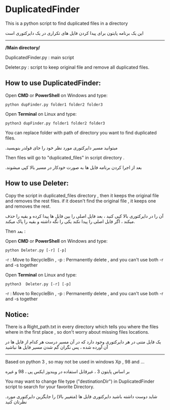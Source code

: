 # DuplicatedFinder
This is a python script to find duplicated files in a directory 

این یک برنامه پایتون برای پیدا کردن فایل های تکراری در یک دایرکتوری است
***

**/Main directory/**

DuplicatedFinder.py : main script

Deleter.py : script to keep original file and remove all duplicated files.

## How to use DuplicatedFinder:
Open **CMD** or **PowerShell** on Windows and type:

    python dupFinder.py folder1 folder2 folder3

Open **Terminal** on Linux and type:
    
    python3 dupFinder.py folder1 folder2 folder3

You can replace folder with path of directory you want to find duplicated files.

.میتوانید مسیر دایرکتوری مورد نظر خود را جای فولدر بنویسید

Then files will go to  "duplicated_files" in script directory .

.بعد از اجرا کردن برنامه فایل ها به صورت خودکار در مسیر بالا کپی میشوند


## How to use Deleter:
Copy the script in duplicated_files directory , then it keeps the original file and removes the rest files. if it doesn't find the original file , it keeps one and removes the rest.

آن را در دایرکتوری بالا کپی کنید ، بعد فایل اصلی را بین فایل ها پیدا کرده و بقیه را حذف میکند ، اگر فایل اصلی را پیدا نکند یکی را نگه داشته و بقیه را پاک میکند.

Then بعد :

Open **CMD** or **PowerShell** on Windows and type:
      
    python Deleter.py [-r] [-p]
   -r : Move to RecycleBin
   , -p : Permanently delete , 
and you can't use both -r and -s together

Open **Terminal** on Linux and type:

    python3  Deleter.py [-r] [-p]
   -r : Move to RecycleBin
   , -p : Permanently delete , 
and you can't use both -r and -s together


## Notice:
There is a Right_path.txt in every directory which tells you where the files where in the first place , so don't worry about missing files locations.

 یک فایل متنی در هر دایرکتوری وجود دارد که در آن مسیر درست هر کدام از فایل ها در آن آورده شده ، پس نگران گم شدن مسیر فایل ها نباشید

***
Based on python 3 , so may not be used in windows Xp , 98 and ...

بر اساس پایتون 3 ، غیرقابل استفاده در ویندوز ایکس پی ، 98 و غیره 

You may want to change file type ("destinationDir") in DuplicatedFinder script to search for your favorite Directory.

.شاید دوست داشته باشید دایرکتوری فایل ها (متغییر بالا) را جایگزین دایرکتوری مورد نظرتان کنید 
